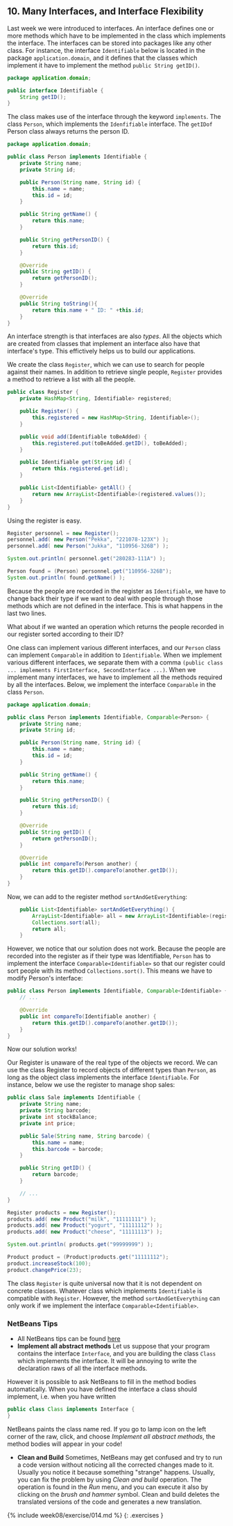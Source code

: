 ## 10. Many Interfaces, and Interface Flexibility

Last week we were introduced to interfaces. An interface defines one or more methods which have to be implemented in the class which implements the interface. The interfaces can be stored into packages like any other class. For instance, the interface `Identifiable` below is located in the package `application.domain`, and it defines that the classes which implement it have to implement the method `public String getID()`.

```java
package application.domain;

public interface Identifiable {
    String getID();
}
```

The class makes use of the interface through the keyword `implements`. The class `Person`, which implements the `Idenfifiable` interface. The `getIDof` Person class always returns the person ID.

```java
package application.domain;

public class Person implements Identifiable {
    private String name;
    private String id;

    public Person(String name, String id) {
        this.name = name;
        this.id = id;
    }

    public String getName() {
        return this.name;
    }

    public String getPersonID() {
        return this.id;
    }

    @Override
    public String getID() {
        return getPersonID();
    }

    @Override
    public String toString(){
        return this.name + " ID: " +this.id;
    }
}
```

An interface strength is that interfaces are also *types*. All the objects which are created from classes that implement an interface also have that interface's type. This effictively helps us to build our applications.

We create the class `Register`, which we can use to search for people against their names. In addition to retrieve single people, `Register` provides a method to retrieve a list with all the people.

```java
public class Register {
    private HashMap<String, Identifiable> registered;

    public Register() {
        this.registered = new HashMap<String, Identifiable>();
    }

    public void add(Identifiable toBeAdded) {
        this.registered.put(toBeAdded.getID(), toBeAdded);
    }

    public Identifiable get(String id) {
        return this.registered.get(id);
    }

    public List<Identifiable> getAll() {
        return new ArrayList<Identifiable>(registered.values());
    }
}
```

Using the register is easy.

```java
Register personnel = new Register();
personnel.add( new Person("Pekka", "221078-123X") );
personnel.add( new Person("Jukka", "110956-326B") );

System.out.println( personnel.get("280283-111A") );

Person found = (Person) personnel.get("110956-326B");
System.out.println( found.getName() );
```

Because the people are recorded in the register as `Identifiable`, we have to change back their type if we want to deal with people through those methods which are not defined in the interface. This is what happens in the last two lines.

What about if we wanted an operation which returns the people recorded in our register sorted according to their ID?

One class can implement various different interfaces, and our `Person` class can implement `Comparable` in addition to `Identifiable`. When we implement various different interfaces, we separate them with a comma `(public class ... implements FirstInterface, SecondInterface ...)`. When we implement many interfaces, we have to implement all the methods required by all the interfaces. Below, we implement the interface `Comparable` in the class `Person`.

```java
package application.domain;

public class Person implements Identifiable, Comparable<Person> {
    private String name;
    private String id;

    public Person(String name, String id) {
        this.name = name;
        this.id = id;
    }

    public String getName() {
        return this.name;
    }

    public String getPersonID() {
        return this.id;
    }

    @Override
    public String getID() {
        return getPersonID();
    }

    @Override
    public int compareTo(Person another) {
        return this.getID().compareTo(another.getID());
    }
}
```

Now, we can add to the register method `sortAndGetEverything`:

```java
    public List<Identifiable> sortAndGetEverything() {
        ArrayList<Identifiable> all = new ArrayList<Identifiable>(registered.values());
        Collections.sort(all);
        return all;
    }
```

However, we notice that our solution does not work. Because the people are recorded into the register as if their type was Identifiable, `Person` has to implement the interface `Comparable<Identifiable>` so that our register could sort people with its method `Collections.sort()`. This means we have to modify Person's interface:

```java
public class Person implements Identifiable, Comparable<Identifiable> {
    // ...

    @Override
    public int compareTo(Identifiable another) {
        return this.getID().compareTo(another.getID());
    }
}
```

Now our solution works!

Our Register is unaware of the real type of the objects we record. We can use the class Register to record objects of different types than `Person`, as long as the object class implements the interface `Identifiable`. For instance, below we use the register to manage shop sales:

```java
public class Sale implements Identifiable {
    private String name;
    private String barcode;
    private int stockBalance;
    private int price;

    public Sale(String name, String barcode) {
        this.name = name;
        this.barcode = barcode;
    }

    public String getID() {
        return barcode;
    }

    // ...
}

Register products = new Register();
products.add( new Product("milk", "11111111") );
products.add( new Product("yogurt", "11111112") );
products.add( new Product("cheese", "11111113") );

System.out.println( products.get("99999999") );

Product product = (Product)products.get("11111112");
product.increaseStock(100);
product.changePrice(23);
```

The class `Register` is quite universal now that it is not dependent on concrete classes. Whatever class which implements `Identifiable` is compatible with `Register`. However, the method `sortAndGetEverything` can only work if we implement the interface `Comparable<Identifiable>`.

### NetBeans Tips
* All NetBeans tips can be found [here](http://mooc.fi/courses/general/programming/#netbeans-tips)
* **Implement all abstract methods**
Let us suppose that your program contains the interface `Interface`, and you are building the class `Class` which implements the interface. It will be annoying to write the declaration raws of all the interface methods.

However it is possible to ask NetBeans to fill in the method bodies automatically. When you have defined the interface a class should implement, i.e. when you have written

```java
public class Class implements Interface {
}
```
NetBeans paints the class name red. If you go to lamp icon on the left corner of the raw, click, and choose *Implement all abstract methods*, the method bodies will appear in your code!
* **Clean and Build**
Sometimes, NetBeans may get confused and try to run a code version without noticing all the corrected changes made to it. Usually you notice it because something "strange" happens. Usually, you can fix the problem by using *Clean and build* operation. The operation is found in the *Run* menu, and you can execute it also by clicking on the *brush and hammer* symbol. Clean and build deletes the translated versions of the code and generates a new translation.

{% include week08/exercise/014.md %}
{: .exercises }